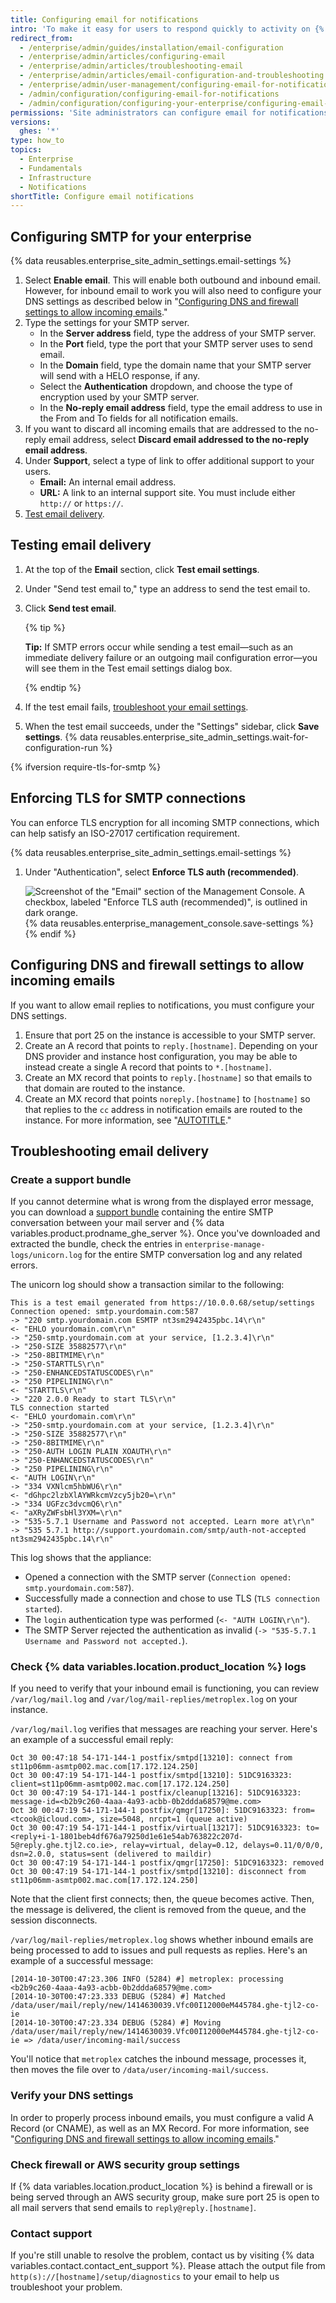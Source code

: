```yaml
---
title: Configuring email for notifications
intro: 'To make it easy for users to respond quickly to activity on {% data variables.product.product_name %}, you can configure {% data variables.location.product_location %} to send email notifications for issue, pull request, and commit comments.'
redirect_from:
  - /enterprise/admin/guides/installation/email-configuration
  - /enterprise/admin/articles/configuring-email
  - /enterprise/admin/articles/troubleshooting-email
  - /enterprise/admin/articles/email-configuration-and-troubleshooting
  - /enterprise/admin/user-management/configuring-email-for-notifications
  - /admin/configuration/configuring-email-for-notifications
  - /admin/configuration/configuring-your-enterprise/configuring-email-for-notifications
permissions: 'Site administrators can configure email for notifications.'
versions:
  ghes: '*'
type: how_to
topics:
  - Enterprise
  - Fundamentals
  - Infrastructure
  - Notifications
shortTitle: Configure email notifications
---
```


## Configuring SMTP for your enterprise

{% data reusables.enterprise_site_admin_settings.email-settings %}
1. Select **Enable email**. This will enable both outbound and inbound email. However, for inbound email to work you will also need to configure your DNS settings as described below in "[Configuring DNS and firewall
settings to allow incoming emails](#configuring-dns-and-firewall-settings-to-allow-incoming-emails)."
1. Type the settings for your SMTP server.
      * In the **Server address** field, type the address of your SMTP server.
      * In the **Port** field, type the port that your SMTP server uses to send email.
      * In the **Domain** field, type the domain name that your SMTP server will send with a HELO response, if any.
      * Select the **Authentication** dropdown, and choose the type of encryption used by your SMTP server.
      * In the **No-reply email address** field, type the email address to use in the From and To fields for all notification emails.
1. If you want to discard all incoming emails that are addressed to the no-reply email address, select **Discard email addressed to the no-reply email address**.
1. Under **Support**, select a type of link to offer additional support to your users.
    * **Email:** An internal email address.
    * **URL:** A link to an internal support site. You must include either `http://` or `https://`.
1. [Test email delivery](#testing-email-delivery).

## Testing email delivery

1. At the top of the **Email** section, click **Test email settings**.
1. Under "Send test email to," type an address to send the test email to.
1. Click **Send test email**.

   {% tip %}

   **Tip:** If SMTP errors occur while sending a test email—such as an immediate delivery failure or an outgoing mail configuration error—you will see them in the Test email settings dialog box.

   {% endtip %}

1. If the test email fails, [troubleshoot your email settings](#troubleshooting-email-delivery).
1. When the test email succeeds, under the "Settings" sidebar, click **Save settings**.
{% data reusables.enterprise_site_admin_settings.wait-for-configuration-run %}

{% ifversion require-tls-for-smtp %}

## Enforcing TLS for SMTP connections

You can enforce TLS encryption for all incoming SMTP connections, which can help satisfy an ISO-27017 certification requirement.

{% data reusables.enterprise_site_admin_settings.email-settings %}
1. Under "Authentication", select **Enforce TLS auth (recommended)**.

   ![Screenshot of the "Email" section of the Management Console. A checkbox, labeled "Enforce TLS auth (recommended)", is outlined in dark orange.](/assets/images/enterprise/configuration/enforce-tls-for-smtp-checkbox.png)
{% data reusables.enterprise_management_console.save-settings %}
{% endif %}

## Configuring DNS and firewall settings to allow incoming emails

If you want to allow email replies to notifications, you must configure your DNS settings.

1. Ensure that port 25 on the instance is accessible to your SMTP server.
1. Create an A record that points to `reply.[hostname]`. Depending on your DNS provider and instance host configuration, you may be able to instead create a single A record that points to `*.[hostname]`.
1. Create an MX record that points to `reply.[hostname]` so that emails to that domain are routed to the instance.
1. Create an MX record that points `noreply.[hostname]` to `[hostname]` so that replies to the `cc` address in notification emails are routed to the instance. For more information, see "[AUTOTITLE](/account-and-profile/managing-subscriptions-and-notifications-on-github/setting-up-notifications/configuring-notifications)."

## Troubleshooting email delivery

### Create a support bundle

If you cannot determine what is wrong from the displayed error message, you can download a [support bundle](/support/contacting-github-support/providing-data-to-github-support) containing the entire SMTP conversation between your mail server and {% data variables.product.prodname_ghe_server %}. Once you've downloaded and extracted the bundle, check the entries in `enterprise-manage-logs/unicorn.log` for the entire SMTP conversation log and any related errors.

The unicorn log should show a transaction similar to the following:

```shell
This is a test email generated from https://10.0.0.68/setup/settings
Connection opened: smtp.yourdomain.com:587
-> "220 smtp.yourdomain.com ESMTP nt3sm2942435pbc.14\r\n"
<- "EHLO yourdomain.com\r\n"
-> "250-smtp.yourdomain.com at your service, [1.2.3.4]\r\n"
-> "250-SIZE 35882577\r\n"
-> "250-8BITMIME\r\n"
-> "250-STARTTLS\r\n"
-> "250-ENHANCEDSTATUSCODES\r\n"
-> "250 PIPELINING\r\n"
<- "STARTTLS\r\n"
-> "220 2.0.0 Ready to start TLS\r\n"
TLS connection started
<- "EHLO yourdomain.com\r\n"
-> "250-smtp.yourdomain.com at your service, [1.2.3.4]\r\n"
-> "250-SIZE 35882577\r\n"
-> "250-8BITMIME\r\n"
-> "250-AUTH LOGIN PLAIN XOAUTH\r\n"
-> "250-ENHANCEDSTATUSCODES\r\n"
-> "250 PIPELINING\r\n"
<- "AUTH LOGIN\r\n"
-> "334 VXNlcm5hbWU6\r\n"
<- "dGhpc2lzbXlAYWRkcmVzcy5jb20=\r\n"
-> "334 UGFzc3dvcmQ6\r\n"
<- "aXRyZWFsbHl3YXM=\r\n"
-> "535-5.7.1 Username and Password not accepted. Learn more at\r\n"
-> "535 5.7.1 http://support.yourdomain.com/smtp/auth-not-accepted nt3sm2942435pbc.14\r\n"
```

This log shows that the appliance:

* Opened a connection with the SMTP server (`Connection opened: smtp.yourdomain.com:587`).
* Successfully made a connection and chose to use TLS (`TLS connection started`).
* The `login` authentication type was performed (`<- "AUTH LOGIN\r\n"`).
* The SMTP Server rejected the authentication as invalid (`-> "535-5.7.1 Username and Password not accepted.`).

### Check {% data variables.location.product_location %} logs

If you need to verify that your inbound email is functioning, you can review `/var/log/mail.log` and `/var/log/mail-replies/metroplex.log` on your instance.

`/var/log/mail.log` verifies that messages are reaching your server. Here's an example of a successful email reply:

```text
Oct 30 00:47:18 54-171-144-1 postfix/smtpd[13210]: connect from st11p06mm-asmtp002.mac.com[17.172.124.250]
Oct 30 00:47:19 54-171-144-1 postfix/smtpd[13210]: 51DC9163323: client=st11p06mm-asmtp002.mac.com[17.172.124.250]
Oct 30 00:47:19 54-171-144-1 postfix/cleanup[13216]: 51DC9163323: message-id=<b2b9c260-4aaa-4a93-acbb-0b2ddda68579@me.com>
Oct 30 00:47:19 54-171-144-1 postfix/qmgr[17250]: 51DC9163323: from=<tcook@icloud.com>, size=5048, nrcpt=1 (queue active)
Oct 30 00:47:19 54-171-144-1 postfix/virtual[13217]: 51DC9163323: to=<reply+i-1-1801beb4df676a79250d1e61e54ab763822c207d-5@reply.ghe.tjl2.co.ie>, relay=virtual, delay=0.12, delays=0.11/0/0/0, dsn=2.0.0, status=sent (delivered to maildir)
Oct 30 00:47:19 54-171-144-1 postfix/qmgr[17250]: 51DC9163323: removed
Oct 30 00:47:19 54-171-144-1 postfix/smtpd[13210]: disconnect from st11p06mm-asmtp002.mac.com[17.172.124.250]
```

Note that the client first connects; then, the queue becomes active. Then, the message is delivered, the client is removed from the queue, and the session disconnects.

`/var/log/mail-replies/metroplex.log` shows whether inbound emails are being processed to add to issues and pull requests as replies. Here's an example of a successful message:

```text
[2014-10-30T00:47:23.306 INFO (5284) #] metroplex: processing <b2b9c260-4aaa-4a93-acbb-0b2ddda68579@me.com>
[2014-10-30T00:47:23.333 DEBUG (5284) #] Matched /data/user/mail/reply/new/1414630039.Vfc00I12000eM445784.ghe-tjl2-co-ie
[2014-10-30T00:47:23.334 DEBUG (5284) #] Moving /data/user/mail/reply/new/1414630039.Vfc00I12000eM445784.ghe-tjl2-co-ie => /data/user/incoming-mail/success
```

You'll notice that `metroplex` catches the inbound message, processes it, then moves the file over to `/data/user/incoming-mail/success`.

### Verify your DNS settings

In order to properly process inbound emails, you must configure a valid A Record (or CNAME), as well as an MX Record. For more information, see "[Configuring DNS and firewall settings to allow incoming emails](#configuring-dns-and-firewall-settings-to-allow-incoming-emails)."

### Check firewall or AWS security group settings

If {% data variables.location.product_location %} is behind a firewall or is being served through an AWS security group, make sure port 25 is open to all mail servers that send emails to `reply@reply.[hostname]`.

### Contact support

If you're still unable to resolve the problem, contact us by visiting {% data variables.contact.contact_ent_support %}. Please attach the output file from `http(s)://[hostname]/setup/diagnostics` to your email to help us troubleshoot your problem.
